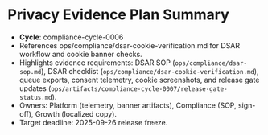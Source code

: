 # Privacy Evidence Plan Summary

- **Cycle**: compliance-cycle-0006
- References ops/compliance/dsar-cookie-verification.md for DSAR workflow and cookie banner checks.
- Highlights evidence requirements: DSAR SOP (`ops/compliance/dsar-sop.md`), DSAR checklist (`ops/compliance/dsar-cookie-verification.md`), queue exports, consent telemetry, cookie screenshots, and release gate updates (`ops/artifacts/compliance-cycle-0007/release-gate-status.md`).
- Owners: Platform (telemetry, banner artifacts), Compliance (SOP, sign-off), Growth (localized copy).
- Target deadline: 2025-09-26 release freeze.

